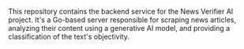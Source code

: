 This repository contains the backend service for the News Verifier AI project. It's a Go-based server responsible for scraping news articles, analyzing their content using a generative AI model, and providing a classification of the text's objectivity.
